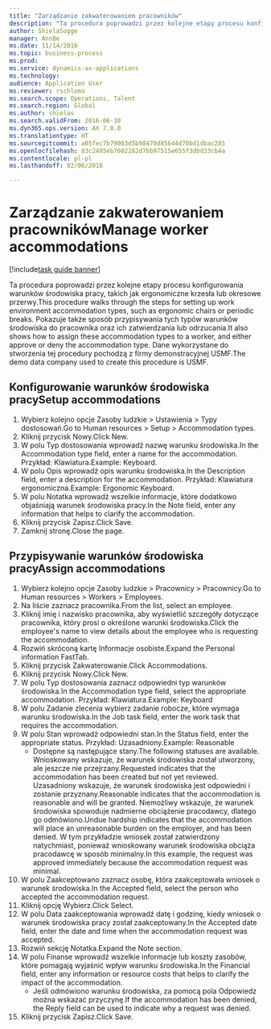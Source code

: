 ```yaml
--- 
title: "Zarządzanie zakwaterowaniem pracowników"
description: "Ta procedura poprowadzi przez kolejne etapy procesu konfigurowania warunków środowiska pracy, takich jak ergonomiczne krzesła lub okresowe przerwy."
author: ShielaSogge
manager: AnnBe
ms.date: 11/14/2016
ms.topic: business-process
ms.prod: 
ms.service: dynamics-ax-applications
ms.technology: 
audience: Application User
ms.reviewer: rschloma
ms.search.scope: Operations, Talent
ms.search.region: Global
ms.author: shielas
ms.search.validFrom: 2016-06-30
ms.dyn365.ops.version: AX 7.0.0
ms.translationtype: HT
ms.sourcegitcommit: a05fec7b79003d5b98470d85644d70bd1dbac285
ms.openlocfilehash: 83c2495eb7602282d7bb97515e655f3dbd33cb4a
ms.contentlocale: pl-pl
ms.lasthandoff: 02/06/2018

---
```

# <a name="manage-worker-accommodations"></a><span data-ttu-id="c94d5-103">Zarządzanie zakwaterowaniem pracowników</span><span class="sxs-lookup"><span data-stu-id="c94d5-103">Manage worker accommodations</span></span>

[!include[task guide banner](../../../includes/task-guide-banner.md)]

<span data-ttu-id="c94d5-104">Ta procedura poprowadzi przez kolejne etapy procesu konfigurowania warunków środowiska pracy, takich jak ergonomiczne krzesła lub okresowe przerwy.</span><span class="sxs-lookup"><span data-stu-id="c94d5-104">This procedure walks through the steps for setting up work environment accommodation types, such as ergonomic chairs or periodic breaks.</span></span> <span data-ttu-id="c94d5-105">Pokazuje także sposób przypisywania tych typów warunków środowiska do pracownika oraz ich zatwierdzania lub odrzucania.</span><span class="sxs-lookup"><span data-stu-id="c94d5-105">It also shows how to assign these accommodation types to a worker, and either approve or deny the accommodation type.</span></span> <span data-ttu-id="c94d5-106">Dane wykorzystane do stworzenia tej procedury pochodzą z firmy demonstracyjnej USMF.</span><span class="sxs-lookup"><span data-stu-id="c94d5-106">The demo data company used to create this procedure is USMF.</span></span>


## <a name="setup-accommodations"></a><span data-ttu-id="c94d5-107">Konfigurowanie warunków środowiska pracy</span><span class="sxs-lookup"><span data-stu-id="c94d5-107">Setup accommodations</span></span>
1. <span data-ttu-id="c94d5-108">Wybierz kolejno opcje Zasoby ludzkie > Ustawienia > Typy dostosowań.</span><span class="sxs-lookup"><span data-stu-id="c94d5-108">Go to Human resources > Setup > Accommodation types.</span></span>
2. <span data-ttu-id="c94d5-109">Kliknij przycisk Nowy.</span><span class="sxs-lookup"><span data-stu-id="c94d5-109">Click New.</span></span>
3. <span data-ttu-id="c94d5-110">W polu Typ dostosowania wprowadź nazwę warunku środowiska.</span><span class="sxs-lookup"><span data-stu-id="c94d5-110">In the Accommodation type field, enter a name for the accommodation.</span></span> <span data-ttu-id="c94d5-111">Przykład: Klawiatura.</span><span class="sxs-lookup"><span data-stu-id="c94d5-111">Example: Keyboard.</span></span>
4. <span data-ttu-id="c94d5-112">W polu Opis wprowadź opis warunku środowiska.</span><span class="sxs-lookup"><span data-stu-id="c94d5-112">In the Description field, enter a description for the accommodation.</span></span> <span data-ttu-id="c94d5-113">Przykład: Klawiatura ergonomiczna.</span><span class="sxs-lookup"><span data-stu-id="c94d5-113">Example: Ergonomic Keyboard.</span></span>
5. <span data-ttu-id="c94d5-114">W polu Notatka wprowadź wszelkie informacje, które dodatkowo objaśniają warunek środowiska pracy.</span><span class="sxs-lookup"><span data-stu-id="c94d5-114">In the Note field, enter any information that helps to clarify the accommodation.</span></span>
6. <span data-ttu-id="c94d5-115">Kliknij przycisk Zapisz.</span><span class="sxs-lookup"><span data-stu-id="c94d5-115">Click Save.</span></span>
7. <span data-ttu-id="c94d5-116">Zamknij stronę.</span><span class="sxs-lookup"><span data-stu-id="c94d5-116">Close the page.</span></span>

## <a name="assign-accommodations"></a><span data-ttu-id="c94d5-117">Przypisywanie warunków środowiska pracy</span><span class="sxs-lookup"><span data-stu-id="c94d5-117">Assign accommodations</span></span>
1. <span data-ttu-id="c94d5-118">Wybierz kolejno opcje Zasoby ludzkie > Pracownicy > Pracownicy.</span><span class="sxs-lookup"><span data-stu-id="c94d5-118">Go to Human resources > Workers > Employees.</span></span>
2. <span data-ttu-id="c94d5-119">Na liście zaznacz pracownika.</span><span class="sxs-lookup"><span data-stu-id="c94d5-119">From the list, select an employee.</span></span>
3. <span data-ttu-id="c94d5-120">Kliknij imię i nazwisko pracownika, aby wyświetlić szczegóły dotyczące pracownika, który prosi o określone warunki środowiska.</span><span class="sxs-lookup"><span data-stu-id="c94d5-120">Click the employee's name to view details about the employee who is requesting the accommodation.</span></span>
4. <span data-ttu-id="c94d5-121">Rozwiń skróconą kartę Informacje osobiste.</span><span class="sxs-lookup"><span data-stu-id="c94d5-121">Expand the Personal information FastTab.</span></span>
5. <span data-ttu-id="c94d5-122">Kliknij przycisk Zakwaterowanie.</span><span class="sxs-lookup"><span data-stu-id="c94d5-122">Click Accommodations.</span></span>
6. <span data-ttu-id="c94d5-123">Kliknij przycisk Nowy.</span><span class="sxs-lookup"><span data-stu-id="c94d5-123">Click New.</span></span>
7. <span data-ttu-id="c94d5-124">W polu Typ dostosowania zaznacz odpowiedni typ warunków środowiska.</span><span class="sxs-lookup"><span data-stu-id="c94d5-124">In the Accommodation type field, select the appropriate accommodation.</span></span> <span data-ttu-id="c94d5-125">Przykład: Klawiatura.</span><span class="sxs-lookup"><span data-stu-id="c94d5-125">Example: Keyboard</span></span>
8. <span data-ttu-id="c94d5-126">W polu Zadanie zlecenia wybierz zadanie robocze, które wymaga warunku środowiska.</span><span class="sxs-lookup"><span data-stu-id="c94d5-126">In the Job task field, enter the work task that requires the accommodation.</span></span>
9. <span data-ttu-id="c94d5-127">W polu Stan wprowadź odpowiedni stan.</span><span class="sxs-lookup"><span data-stu-id="c94d5-127">In the Status field, enter the appropriate status.</span></span> <span data-ttu-id="c94d5-128">Przykład: Uzasadniony.</span><span class="sxs-lookup"><span data-stu-id="c94d5-128">Example: Reasonable</span></span>
    * <span data-ttu-id="c94d5-129">Dostępne są następujące stany.</span><span class="sxs-lookup"><span data-stu-id="c94d5-129">The following statuses are available.</span></span> <span data-ttu-id="c94d5-130">Wnioskowany wskazuje, że warunek środowiska został utworzony, ale jeszcze nie przejrzany.</span><span class="sxs-lookup"><span data-stu-id="c94d5-130">Requested indicates that the accommodation has been created but not yet reviewed.</span></span> <span data-ttu-id="c94d5-131">Uzasadniony wskazuje, że warunek środowiska jest odpowiedni i zostanie przyznany.</span><span class="sxs-lookup"><span data-stu-id="c94d5-131">Reasonable indicates that the accommodation is reasonable and will be granted.</span></span> <span data-ttu-id="c94d5-132">Niemożliwy wskazuje, że warunek środowiska spowoduje nadmierne obciążenie pracodawcy, dlatego go odmówiono.</span><span class="sxs-lookup"><span data-stu-id="c94d5-132">Undue hardship indicates that the accommodation will place an unreasonable burden on the employer, and has been denied.</span></span> <span data-ttu-id="c94d5-133">W tym przykładzie wniosek został zatwierdzony natychmiast, ponieważ wnioskowany warunek środowiska obciąża pracodawcę w sposób minimalny.</span><span class="sxs-lookup"><span data-stu-id="c94d5-133">In this example, the request was approved immediately because the accommodation request was minimal.</span></span>  
10. <span data-ttu-id="c94d5-134">W polu Zaakceptowano zaznacz osobę, która zaakceptowała wniosek o warunek środowiska.</span><span class="sxs-lookup"><span data-stu-id="c94d5-134">In the Accepted field, select the person who accepted the accommodation request.</span></span>
11. <span data-ttu-id="c94d5-135">Kliknij opcję Wybierz.</span><span class="sxs-lookup"><span data-stu-id="c94d5-135">Click Select.</span></span>
12. <span data-ttu-id="c94d5-136">W polu Data zaakceptowania wprowadź datę i godzinę, kiedy wniosek o warunek środowiska pracy został zaakceptowany.</span><span class="sxs-lookup"><span data-stu-id="c94d5-136">In the Accepted date field, enter the date and time when the accommodation request was accepted.</span></span>
13. <span data-ttu-id="c94d5-137">Rozwiń sekcję Notatka.</span><span class="sxs-lookup"><span data-stu-id="c94d5-137">Expand the Note section.</span></span>
14. <span data-ttu-id="c94d5-138">W polu Finanse wprowadź wszelkie informacje lub koszty zasobów, które pomagają wyjaśnić wpływ warunku środowiska.</span><span class="sxs-lookup"><span data-stu-id="c94d5-138">In the Financial field, enter any information or resource costs that helps to clarify the impact of the accommodation.</span></span>
    * <span data-ttu-id="c94d5-139">Jeśli odmówiono warunku środowiska, za pomocą pola Odpowiedz można wskazać przyczynę.</span><span class="sxs-lookup"><span data-stu-id="c94d5-139">If the accommodation has been denied, the Reply field can be used to indicate why a request was denied.</span></span>  
15. <span data-ttu-id="c94d5-140">Kliknij przycisk Zapisz.</span><span class="sxs-lookup"><span data-stu-id="c94d5-140">Click Save.</span></span>


